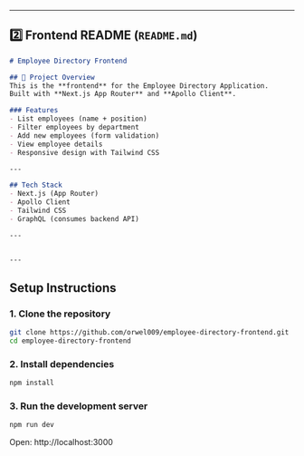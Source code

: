 
---

## **2️⃣ Frontend README (`README.md`)**

```markdown
# Employee Directory Frontend

## 🔹 Project Overview
This is the **frontend** for the Employee Directory Application.  
Built with **Next.js App Router** and **Apollo Client**.  

### Features
- List employees (name + position)
- Filter employees by department
- Add new employees (form validation)
- View employee details
- Responsive design with Tailwind CSS

---

## Tech Stack
- Next.js (App Router)
- Apollo Client
- Tailwind CSS
- GraphQL (consumes backend API)

---


---

```

## Setup Instructions

### 1. Clone the repository

```bash
git clone https://github.com/orwel009/employee-directory-frontend.git
cd employee-directory-frontend
```


### 2. Install dependencies

```bash
npm install
```

### 3. Run the development server

```bash
npm run dev
```

Open: http://localhost:3000